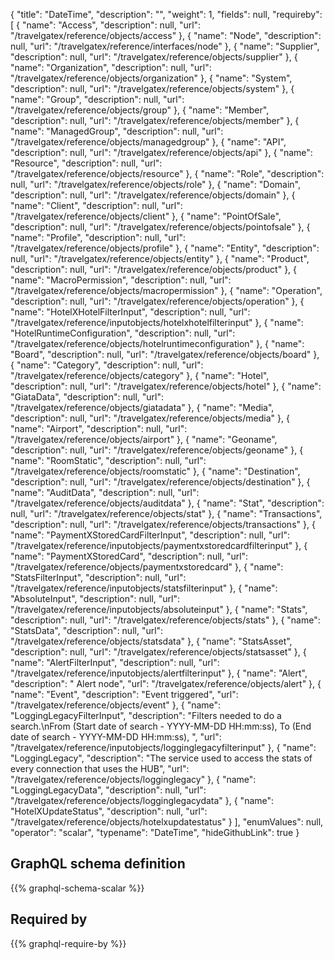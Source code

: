{
  "title": "DateTime",
  "description": "",
  "weight": 1,
  "fields": null,
  "requireby": [
    {
      "name": "Access",
      "description": null,
      "url": "/travelgatex/reference/objects/access"
    },
    {
      "name": "Node",
      "description": null,
      "url": "/travelgatex/reference/interfaces/node"
    },
    {
      "name": "Supplier",
      "description": null,
      "url": "/travelgatex/reference/objects/supplier"
    },
    {
      "name": "Organization",
      "description": null,
      "url": "/travelgatex/reference/objects/organization"
    },
    {
      "name": "System",
      "description": null,
      "url": "/travelgatex/reference/objects/system"
    },
    {
      "name": "Group",
      "description": null,
      "url": "/travelgatex/reference/objects/group"
    },
    {
      "name": "Member",
      "description": null,
      "url": "/travelgatex/reference/objects/member"
    },
    {
      "name": "ManagedGroup",
      "description": null,
      "url": "/travelgatex/reference/objects/managedgroup"
    },
    {
      "name": "API",
      "description": null,
      "url": "/travelgatex/reference/objects/api"
    },
    {
      "name": "Resource",
      "description": null,
      "url": "/travelgatex/reference/objects/resource"
    },
    {
      "name": "Role",
      "description": null,
      "url": "/travelgatex/reference/objects/role"
    },
    {
      "name": "Domain",
      "description": null,
      "url": "/travelgatex/reference/objects/domain"
    },
    {
      "name": "Client",
      "description": null,
      "url": "/travelgatex/reference/objects/client"
    },
    {
      "name": "PointOfSale",
      "description": null,
      "url": "/travelgatex/reference/objects/pointofsale"
    },
    {
      "name": "Profile",
      "description": null,
      "url": "/travelgatex/reference/objects/profile"
    },
    {
      "name": "Entity",
      "description": null,
      "url": "/travelgatex/reference/objects/entity"
    },
    {
      "name": "Product",
      "description": null,
      "url": "/travelgatex/reference/objects/product"
    },
    {
      "name": "MacroPermission",
      "description": null,
      "url": "/travelgatex/reference/objects/macropermission"
    },
    {
      "name": "Operation",
      "description": null,
      "url": "/travelgatex/reference/objects/operation"
    },
    {
      "name": "HotelXHotelFilterInput",
      "description": null,
      "url": "/travelgatex/reference/inputobjects/hotelxhotelfilterinput"
    },
    {
      "name": "HotelRuntimeConfiguration",
      "description": null,
      "url": "/travelgatex/reference/objects/hotelruntimeconfiguration"
    },
    {
      "name": "Board",
      "description": null,
      "url": "/travelgatex/reference/objects/board"
    },
    {
      "name": "Category",
      "description": null,
      "url": "/travelgatex/reference/objects/category"
    },
    {
      "name": "Hotel",
      "description": null,
      "url": "/travelgatex/reference/objects/hotel"
    },
    {
      "name": "GiataData",
      "description": null,
      "url": "/travelgatex/reference/objects/giatadata"
    },
    {
      "name": "Media",
      "description": null,
      "url": "/travelgatex/reference/objects/media"
    },
    {
      "name": "Airport",
      "description": null,
      "url": "/travelgatex/reference/objects/airport"
    },
    {
      "name": "Geoname",
      "description": null,
      "url": "/travelgatex/reference/objects/geoname"
    },
    {
      "name": "RoomStatic",
      "description": null,
      "url": "/travelgatex/reference/objects/roomstatic"
    },
    {
      "name": "Destination",
      "description": null,
      "url": "/travelgatex/reference/objects/destination"
    },
    {
      "name": "AuditData",
      "description": null,
      "url": "/travelgatex/reference/objects/auditdata"
    },
    {
      "name": "Stat",
      "description": null,
      "url": "/travelgatex/reference/objects/stat"
    },
    {
      "name": "Transactions",
      "description": null,
      "url": "/travelgatex/reference/objects/transactions"
    },
    {
      "name": "PaymentXStoredCardFilterInput",
      "description": null,
      "url": "/travelgatex/reference/inputobjects/paymentxstoredcardfilterinput"
    },
    {
      "name": "PaymentXStoredCard",
      "description": null,
      "url": "/travelgatex/reference/objects/paymentxstoredcard"
    },
    {
      "name": "StatsFilterInput",
      "description": null,
      "url": "/travelgatex/reference/inputobjects/statsfilterinput"
    },
    {
      "name": "AbsoluteInput",
      "description": null,
      "url": "/travelgatex/reference/inputobjects/absoluteinput"
    },
    {
      "name": "Stats",
      "description": null,
      "url": "/travelgatex/reference/objects/stats"
    },
    {
      "name": "StatsData",
      "description": null,
      "url": "/travelgatex/reference/objects/statsdata"
    },
    {
      "name": "StatsAsset",
      "description": null,
      "url": "/travelgatex/reference/objects/statsasset"
    },
    {
      "name": "AlertFilterInput",
      "description": null,
      "url": "/travelgatex/reference/inputobjects/alertfilterinput"
    },
    {
      "name": "Alert",
      "description": " Alert node",
      "url": "/travelgatex/reference/objects/alert"
    },
    {
      "name": "Event",
      "description": "Event triggered",
      "url": "/travelgatex/reference/objects/event"
    },
    {
      "name": "LoggingLegacyFilterInput",
      "description": "Filters needed to do a search.\nFrom (Start date of search - YYYY-MM-DD HH:mm:ss), To (End date of search - YYYY-MM-DD HH:mm:ss), ",
      "url": "/travelgatex/reference/inputobjects/logginglegacyfilterinput"
    },
    {
      "name": "LoggingLegacy",
      "description": "The service used to access the stats of every connection that uses the HUB",
      "url": "/travelgatex/reference/objects/logginglegacy"
    },
    {
      "name": "LoggingLegacyData",
      "description": null,
      "url": "/travelgatex/reference/objects/logginglegacydata"
    },
    {
      "name": "HotelXUpdateStatus",
      "description": null,
      "url": "/travelgatex/reference/objects/hotelxupdatestatus"
    }
  ],
  "enumValues": null,
  "operator": "scalar",
  "typename": "DateTime",
  "hideGithubLink": true
}
## GraphQL schema definition

{{% graphql-schema-scalar %}}

## Required by

{{% graphql-require-by %}}
